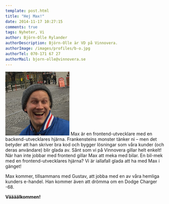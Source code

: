 ```yaml
---
template: post.html
title: "Hej Max!"
date: 2014-11-17 10:27:15 
comments: true
tags: Nyheter, Vi
author: Björn-Olle Rylander
authorDescription: Björn-Olle är VD på Vinnovera.
authorImage: /images/profiles/b-o.jpg
authorTel: 070-171 67 27
authorMail: bjorn-olle@vinnovera.se
---
```

<img src="/images/profiles/max.jpg" alt="Max" class="portrait" />
Max är en frontend-utvecklare med en backend-utvecklares hjärna.<!--more--> Frankensteins monster tänker ni – men det betyder att han skriver bra kod och bygger lösningar som våra kunder (och deras användare) blir glada av. Sånt som vi på Vinnovera gillar helt enkelt! När han inte jobbar med frontend gillar Max att meka med bilar. En bil-mek med en frontend-utvecklares hjärna? Vi är iallafall glada att ha med Max i gänget!

Max kommer, tillsammans med Gustav, att jobba med en av våra hemliga kunders e-handel. Han kommer även att drömma om en Dodge Charger -68.

**Väääälkommen!**